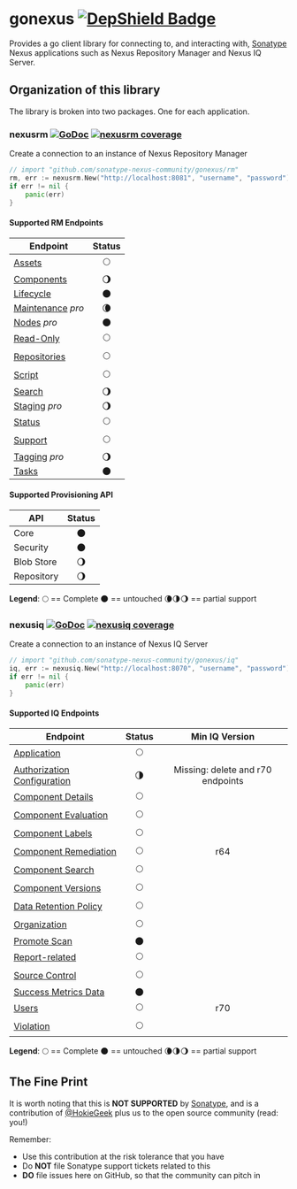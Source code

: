 # gonexus [![DepShield Badge](https://depshield.sonatype.org/badges/sonatype-nexus-community/gonexus/depshield.svg)](https://depshield.github.io)

Provides a go client library for connecting to, and interacting with, [Sonatype](//www.sonatype.com) Nexus applications such as Nexus Repository Manager and Nexus IQ Server.

## Organization of this library

The library is broken into two packages. One for each application.

### nexusrm [![GoDoc](http://godoc.org/github.com/sonatype-nexus-community/gonexus/rm?status.png)](http://godoc.org/github.com/sonatype-nexus-community/gonexus/rm) [![nexusrm coverage](https://gocover.io/_badge/github.com/sonatype-nexus-community/gonexus/rm?0 "nexusrm coverage")](http://gocover.io/github.com/sonatype-nexus-community/gonexus/rm)

Create a connection to an instance of Nexus Repository Manager

```go
// import "github.com/sonatype-nexus-community/gonexus/rm"
rm, err := nexusrm.New("http://localhost:8081", "username", "password")
if err != nil {
    panic(err)
}
```

#### Supported RM Endpoints

| Endpoint                                                                                             |         Status         |
| ---------------------------------------------------------------------------------------------------- | :--------------------: |
| [Assets](https://help.sonatype.com/repomanager3/rest-and-integration-api/assets-api)                 |      :full_moon:       |
| [Components](https://help.sonatype.com/repomanager3/rest-and-integration-api/components-api)         | :waning_gibbous_moon:  |
| [Lifecycle](https://help.sonatype.com/repomanager3/rest-and-integration-api/lifecycle-api)           |       :new_moon:       |
| [Maintenance](https://help.sonatype.com/repomanager3/rest-and-integration-api/maintenance-api) _pro_ | :waning_crescent_moon: |
| [Nodes](https://help.sonatype.com/repomanager3/rest-and-integration-api/nodes-api) _pro_             |       :new_moon:       |
| [Read-Only](https://help.sonatype.com/repomanager3/rest-and-integration-api/read-only-api)           |      :full_moon:       |
| [Repositories](https://help.sonatype.com/repomanager3/rest-and-integration-api/repositories-api)     |      :full_moon:       |
| [Script](https://help.sonatype.com/repomanager3/rest-and-integration-api/script-api)                 |      :full_moon:       |
| [Search](https://help.sonatype.com/repomanager3/rest-and-integration-api/search-api)                 | :waning_gibbous_moon:  |
| [Staging](https://help.sonatype.com/repomanager3/staging) _pro_                                      | :waning_gibbous_moon:  |
| [Status](https://help.sonatype.com/repomanager3/rest-and-integration-api/status-api)                 |      :full_moon:       |
| [Support](https://help.sonatype.com/repomanager3/rest-and-integration-api/support-api)               |      :full_moon:       |
| [Tagging](https://help.sonatype.com/repomanager3/tagging) _pro_                                      | :waning_gibbous_moon:  |
| [Tasks](https://help.sonatype.com/repomanager3/rest-and-integration-api/tasks-api)                   |       :new_moon:       |

#### Supported Provisioning API

| API        |        Status         |
| ---------- | :-------------------: |
| Core       |      :new_moon:       |
| Security   |      :new_moon:       |
| Blob Store | :waning_gibbous_moon: |
| Repository | :waning_gibbous_moon: |

**Legend**: :full_moon: == Complete :new_moon: == untouched :waning_crescent_moon::last_quarter_moon::waning_gibbous_moon: == partial support

### nexusiq [![GoDoc](http://godoc.org/github.com/sonatype-nexus-community/gonexus/iq?status.png)](http://godoc.org/github.com/sonatype-nexus-community/gonexus/iq) [![nexusiq coverage](https://gocover.io/_badge/github.com/sonatype-nexus-community/gonexus/iq?0 "nexusiq coverage")](http://gocover.io/github.com/sonatype-nexus-community/gonexus/iq)

Create a connection to an instance of Nexus IQ Server

```go
// import "github.com/sonatype-nexus-community/gonexus/iq"
iq, err := nexusiq.New("http://localhost:8070", "username", "password")
if err != nil {
    panic(err)
}

```

#### Supported IQ Endpoints

| Endpoint                                                                                                             |       Status        |          Min IQ Version           |
| -------------------------------------------------------------------------------------------------------------------- | :-----------------: | :-------------------------------: |
| [Application](https://help.sonatype.com/iqserver/automating/rest-apis/application-rest-apis---v2)                    |     :full_moon:     |                                   |
| [Authorization Configuration](https://help.sonatype.com/iqserver/automating/rest-apis)                               | :last_quarter_moon: | Missing: delete and r70 endpoints |
| [Component Details](https://help.sonatype.com/iqserver/automating/rest-apis/component-details-rest-api---v2)         |     :full_moon:     |                                   |
| [Component Evaluation](https://help.sonatype.com/iqserver/automating/rest-apis/component-evaluation-rest-apis---v2)  |     :full_moon:     |                                   |
| [Component Labels](https://help.sonatype.com/iqserver/automating/rest-apis/component-labels-rest-api---v2)           |     :full_moon:     |                                   |
| [Component Remediation](https://help.sonatype.com/iqserver/automating/rest-apis/component-remediation-rest-api---v2) |     :full_moon:     |                r64                |
| [Component Search](https://help.sonatype.com/iqserver/automating/rest-apis/component-search-rest-apis---v2)          |     :full_moon:     |                                   |
| [Component Versions](https://help.sonatype.com/iqserver/automating/rest-apis/component-versions-rest-api---v2)       |     :full_moon:     |                                   |
| [Data Retention Policy](https://help.sonatype.com/iqserver/automating/rest-apis/data-retention-policy-rest-api---v2) |     :full_moon:     |                                   |
| [Organization](https://help.sonatype.com/iqserver/automating/rest-apis/organization-rest-apis---v2)                  |     :full_moon:     |                                   |
| [Promote Scan](https://help.sonatype.com/iqserver/automating/rest-apis/promote-scan-rest-api---v2)                   |     :new_moon:      |                                   |
| [Report-related](https://help.sonatype.com/iqserver/automating/rest-apis/report-related-rest-apis---v2)              |     :full_moon:     |                                   |
| [Source Control](https://help.sonatype.com/integrations/nexus-iq-for-github)                                         |     :full_moon:     |                                   |
| [Success Metrics Data](https://help.sonatype.com/iqserver/automating/rest-apis/success-metrics-data-rest-api---v2)   |     :new_moon:      |                                   |
| [Users](https://help.sonatype.com/iqserver/automating/rest-apis/user-rest-api---v2)                                  |     :full_moon:     |                r70                |
| [Violation](https://help.sonatype.com/iqserver/automating/rest-apis/violation-rest-api---v2)                         |     :full_moon:     |                                   |

**Legend**: :full_moon: == Complete :new_moon: == untouched :waning_crescent_moon::last_quarter_moon::waning_gibbous_moon: == partial support

## The Fine Print

It is worth noting that this is **NOT SUPPORTED** by [Sonatype](//www.sonatype.com), and is a contribution of [@HokieGeek](https://github.com/HokieGeek)
plus us to the open source community (read: you!)

Remember:

- Use this contribution at the risk tolerance that you have
- Do **NOT** file Sonatype support tickets related to this
- **DO** file issues here on GitHub, so that the community can pitch in

